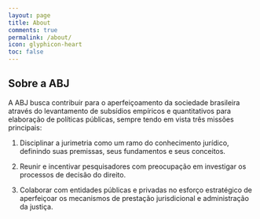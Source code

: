 ```yaml
---
layout: page
title: About
comments: true
permalink: /about/
icon: glyphicon-heart
toc: false
---
```


## Sobre a ABJ

A ABJ busca contribuir para o aperfeiçoamento da sociedade brasileira através do levantamento de subsídios empíricos e quantitativos para elaboração de políticas públicas, sempre tendo em vista três missões principais:

1. Disciplinar a jurimetria como um ramo do conhecimento jurídico, definindo suas premissas, seus fundamentos e seus conceitos.

2. Reunir e incentivar pesquisadores com preocupação em investigar os processos de decisão do direito.

3. Colaborar com entidades públicas e privadas no esforço estratégico de aperfeiçoar os mecanismos de prestação jurisdicional e administração da justiça.

